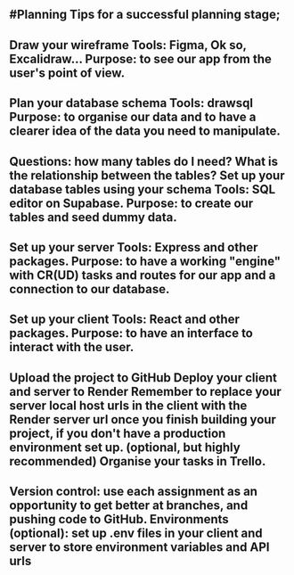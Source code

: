 #Planning
Tips for a successful planning stage;
------
Draw your wireframe
Tools: Figma, Ok so, Excalidraw...
Purpose: to see our app from the user's point of view.
------
Plan your database schema
Tools: drawsql
Purpose: to organise our data and to have a clearer idea of the data you need to manipulate.
-----
Questions: how many tables do I need? What is the relationship between the tables?
Set up your database tables using your schema
Tools: SQL editor on Supabase.
Purpose: to create our tables and seed dummy data.
----
Set up your server
Tools: Express and other packages.
Purpose: to have a working "engine" with CR(UD) tasks and routes for our app and a connection to our database.
----
Set up your client
Tools: React and other packages.
Purpose: to have an interface to interact with the user.
----
Upload the project to GitHub
Deploy your client and server to Render
Remember to replace your server local host urls in the client with the Render server url once you finish building your project, if you don't have a production environment set up.
(optional, but highly recommended) Organise your tasks in Trello.
----
Version control: use each assignment as an opportunity to get better at branches, and pushing code to GitHub.
Environments (optional): set up .env files in your client and server to store environment variables and API urls
----
